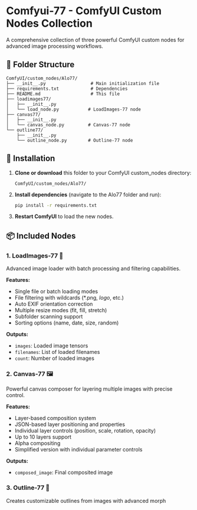 # Comfyui-77 - ComfyUI Custom Nodes Collection

A comprehensive collection of three powerful ComfyUI custom nodes for advanced image processing workflows.

## 📁 Folder Structure

```
ComfyUI/custom_nodes/Alo77/
├── __init__.py                 # Main initialization file
├── requirements.txt            # Dependencies
├── README.md                   # This file
├── loadimages77/
│   ├── __init__.py
│   └── load_node.py           # LoadImages-77 node
├── canvas77/
│   ├── __init__.py
│   └── canvas_node.py         # Canvas-77 node
└── outline77/
    ├── __init__.py
    └── outline_node.py        # Outline-77 node
```

## 🚀 Installation

1. **Clone or download** this folder to your ComfyUI custom_nodes directory:
   ```
   ComfyUI/custom_nodes/Alo77/
   ```

2. **Install dependencies** (navigate to the Alo77 folder and run):
   ```bash
   pip install -r requirements.txt
   ```

3. **Restart ComfyUI** to load the new nodes.

## 📦 Included Nodes

### 1. **LoadImages-77** 📁
Advanced image loader with batch processing and filtering capabilities.

**Features:**
- Single file or batch loading modes
- File filtering with wildcards (*.png, *logo*, etc.)
- Auto EXIF orientation correction
- Multiple resize modes (fit, fill, stretch)
- Subfolder scanning support
- Sorting options (name, date, size, random)

**Outputs:**
- `images`: Loaded image tensors
- `filenames`: List of loaded filenames
- `count`: Number of loaded images

### 2. **Canvas-77** 🖼️
Powerful canvas composer for layering multiple images with precise control.

**Features:**
- Layer-based composition system
- JSON-based layer positioning and properties
- Individual layer controls (position, scale, rotation, opacity)
- Up to 10 layers support
- Alpha compositing
- Simplified version with individual parameter controls

**Outputs:**
- `composed_image`: Final composited image

### 3. **Outline-77** 🎨
Creates customizable outlines from images with advanced morph
